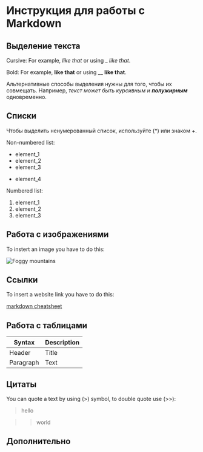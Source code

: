 # Инструкция для работы с Markdown

## Выделение текста

Cursive: For example, *like that* or using _ _like that_.

Bold: For example, **like that** or using __ __like that__.

Альтернативные способы выделения нужны для того, чтобы их совмещать. Например, _текст может быть курсивным и **полужирным**_ одновременно.

## Списки

Чтобы выделить ненумерованный список, используйте (*) или знаком +.

Non-numbered list:
* element_1
* element_2
* element_3
+ element_4

Numbered list:
1. element_1
2. element_2
3. element_3

## Работа с изображениями

To instert an image you have to do this:

![Foggy mountains](image_1.jpg)

## Ссылки

To insert a website link you have to do this:

[markdown cheatsheet](https://www.markdownguide.org/cheat-sheet/)

## Работа с таблицами

| Syntax | Description |
| ----------- | ----------- |
| Header | Title |
| Paragraph | Text |

## Цитаты

You can quote a text by using (>) symbol, to double quote use (>>):

> hello

>>world

## Дополнительно

